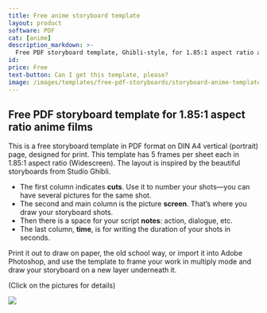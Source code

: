 ```yaml
---
title: Free anime storyboard template
layout: product
software: PDF
cat: [anime]
description_markdown: >-
  Free PDF storyboard template, Ghibli-style, for 1.85:1 aspect ratio anime films on A4-vertical, ready to print.
id:
price: Free
text-button: Can I get this template, please?
image: /images/templates/free-pdf-storyboards/storyboard-anime-template_1.85x1_A4-vertical_photoshop_preview.png
---
```


## Free PDF storyboard template for 1.85:1 aspect ratio anime films

This is a free storyboard template in PDF format on DIN A4 vertical (portrait) page, designed for print. This template has 5 frames per sheet each in 1.85:1 aspect ratio (Widescreen). The layout is inspired by the beautiful storyboards from Studio Ghibli.

- The first column indicates **cuts**. Use it to number your shots—you can have several pictures for the same shot.
- The second and main column is the picture **screen**. That’s where you draw your storyboard shots.
- Then there is a space for your script **notes**: action, dialogue, etc.
- The last column, **time**, is for writing the duration of your shots in seconds.

Print it out to draw on paper, the old school way, or import it into Adobe Photoshop, and use the template to frame your work in multiply mode and draw your storyboard on a new layer underneath it.

<p class="tc f5 black-30 measure-wide lh-copy avenir">
(Click on the pictures for details)
</p>

<a href="https://gum.co/ghibli-storyboard-english" class="no-underline pv2 grow db"><img class="w-100" src="{{site.baseurl}}/images/templates/free-pdf-storyboards/storyboard-anime-template_1.85x1_A4-vertical_print_preview.png"></a>

